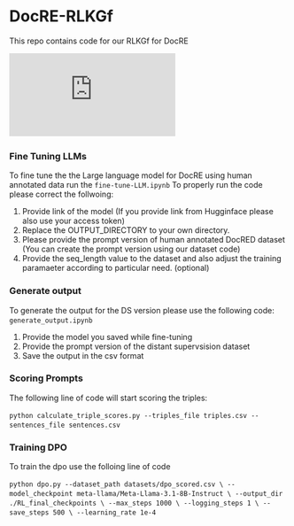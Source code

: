 # DocRE-RLKGf
This repo contains code for our RLKGf for DocRE

![architecture](https://github.com/dice-group/DocRE-RLKGf/blob/main/rlkgf%20(6).pdf)

### Fine Tuning LLMs
To fine tune the the Large language model for DocRE using human annotated data run the `fine-tune-LLM.ipynb` To properly run the code please correct the follwoing: 
1. Provide link of the model (If you provide link from Hugginface please also use your access token)
2. Replace the OUTPUT_DIRECTORY to your own directory.
3. Please provide the prompt version of human annotated DocRED dataset (You can create the prompt version using our dataset code)
4. Provide the seq_length value to the dataset and also adjust the training paramaeter according to particular need. (optional)

### Generate output
To generate the output for the DS version please use the following code:
`generate_output.ipynb`
1. Provide the model you saved while fine-tuning
2. Provide the prompt version of the distant supervsision dataset
3. Save the output in the csv format


### Scoring Prompts
The following line of code will start scoring the triples:

`python calculate_triple_scores.py --triples_file triples.csv --sentences_file sentences.csv`


### Training DPO
To train the dpo use the folloing line of code

`python dpo.py --dataset_path datasets/dpo_scored.csv \
                    --model_checkpoint meta-llama/Meta-Llama-3.1-8B-Instruct \
                    --output_dir ./RL_final_checkpoints \
                    --max_steps 1000 \
                    --logging_steps 1 \
                    --save_steps 500 \
                    --learning_rate 1e-4`

